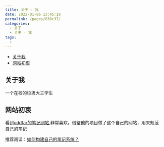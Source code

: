 ```yaml
---
title: 关于 - 我
date: 2022-01-06 13:45:19
permalink: /pages/038c37/
categories: 
  - 关于
  - 关于 - 我
tags: 
  - 
---
```


<!-- START doctoc generated TOC please keep comment here to allow auto update -->
<!-- DON'T EDIT THIS SECTION, INSTEAD RE-RUN doctoc TO UPDATE -->


- [关于我](#%E5%85%B3%E4%BA%8E%E6%88%91)
- [网站初衷](#%E7%BD%91%E7%AB%99%E5%88%9D%E8%A1%B7)

<!-- END doctoc generated TOC please keep comment here to allow auto update -->

## 关于我



一个在校的垃圾大三学生

##  网站初衷

看到[oddfar的笔记网站](https://oddfar.github.io/notes),非常喜欢，借鉴他的项目做了这个自己的网站，用来规范自己的笔记



推荐阅读：[如何构建自己的笔记系统？](https://www.zhihu.com/question/23427617/answer/1445129874)

